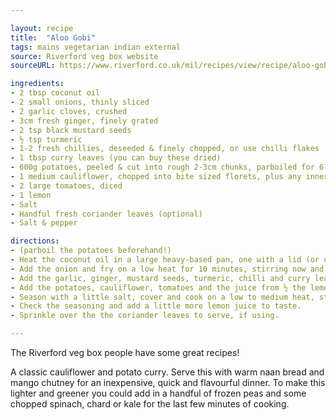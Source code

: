 ```yaml
---

layout: recipe
title:  "Aloo Gobi"
tags: mains vegetarian indian external
source: Riverford veg box website
sourceURL: https://www.riverford.co.uk/mil/recipes/view/recipe/aloo-gobi

ingredients:
- 2 tbsp coconut oil
- 2 small onions, thinly sliced
- 2 garlic cloves, crushed
- 3cm fresh ginger, finely grated
- 2 tsp black mustard seeds
- ½ tsp turmeric
- 1-2 fresh chillies, deseeded & finely chopped, or use chilli flakes
- 1 tbsp curry leaves (you can buy these dried)
- 600g potatoes, peeled & cut into rough 2-3cm chunks, parboiled for 6-8 mins, depending on size, until almost tender
- 1 medium cauliflower, chopped into bite sized florets, plus any inner light green leaves
- 2 large tomatoes, diced
- 1 lemon
- Salt
- Handful fresh coriander leaves (optional)
- Salt & pepper

directions:
- (parboil the potatoes beforehand!)
- Heat the coconut oil in a large heavy-based pan, one with a lid (or use a piece of foil).
- Add the onion and fry on a low heat for 10 minutes, stirring now and then to stop it catching. If it does start to catch and burn, add a splash of water and turn the heat lower.
- Add the garlic, ginger, mustard seeds, turmeric, chilli and curry leaves. Turn the heat up slightly and fry until the mustard seeds start to pop.
- Add the potatoes, cauliflower, tomatoes and the juice from ½ the lemon.
- Season with a little salt, cover and cook on a low to medium heat, stirring now and then, for 10-12 minutes, until the cauliflower and potatoes are tender. It shouldn’t be too wet a mixture, but add a splash of water if it starts to catch on the bottom of the pan.
- Check the seasoning and add a little more lemon juice to taste.
- Sprinkle over the the coriander leaves to serve, if using.

---
```


The Riverford veg box people have some great recipes!

A classic cauliflower and potato curry. Serve this with warm naan bread and mango chutney for an inexpensive, quick and flavourful dinner. To make this lighter and greener you could add in a handful of frozen peas and some chopped spinach, chard or kale for the last few minutes of cooking.
